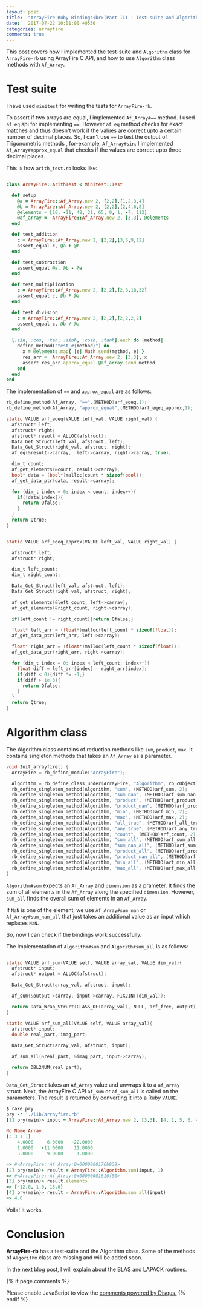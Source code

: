 ```yaml
---
layout: post
title:  "ArrayFire Ruby Bindings<br>(Part III : Test-suite and Algorithm class)"
date:   2017-07-22 10:01:00 +0530
categories: arrayfire
comments: true
---
```


This post covers how I implemented the test-suite and `Algorithm` class for `ArrayFire-rb` using  ArrayFire C API, and
how to use `Algorithm` class methods with `Af_Array`.

# Test suite

I have used `minitest` for writing the tests for `ArrayFire-rb`.

To assert if two arrays are equal, I implemented `Af_Array#==` method. I used `af_eq` api for implementing `==`.
However `af_eq` method checks for exact matches and thus
doesn't work if the values are correct upto a certain number of decimal places. So, I can't use `==` to test the output
of Trigonometric methods , for-example, `Af_Array#sin`. I implemented `Af_Array#approx_equal` that checks if the values are
correct upto three decimal places.


This is how `arith_test.rb` looks like:
```ruby

class ArrayFire::ArithTest < Minitest::Test

  def setup
    @a = ArrayFire::Af_Array.new 2, [2,2],[1,2,3,4]
    @b = ArrayFire::Af_Array.new 2, [2,2],[2,4,6,8]
    @elements = [10, -11, 48, 21, 65, 0, 1, -7, 112]
    @af_array =  ArrayFire::Af_Array.new 2, [3,3], @elements
  end

  def test_addition
    c = ArrayFire::Af_Array.new 2, [2,2],[3,6,9,12]
    assert_equal c, @a + @b
  end

  def test_subtraction
    assert_equal @a, @b - @a
  end

  def test_multiplication
    c = ArrayFire::Af_Array.new 2, [2,2],[2,8,18,32]
    assert_equal c, @b * @a
  end

  def test_division
    c = ArrayFire::Af_Array.new 2, [2,2],[2,2,2,2]
    assert_equal c, @b / @a
  end

  [:sin, :cos, :tan, :sinh, :cosh, :tanh].each do |method|
    define_method("test_#{method}") do
      x = @elements.map{ |e| Math.send(method, e) }
      res_arr =  ArrayFire::Af_Array.new 2, [3,3], x
      assert res_arr.approx_equal @af_array.send method
    end
  end
end

```

The implementation of `==` and `approx_equal` are as follows:

```c
rb_define_method(Af_Array, "==",(METHOD)arf_eqeq,1);
rb_define_method(Af_Array, "approx_equal",(METHOD)arf_eqeq_approx,1);

static VALUE arf_eqeq(VALUE left_val, VALUE right_val) {
  afstruct* left;
  afstruct* right;
  afstruct* result = ALLOC(afstruct);
  Data_Get_Struct(left_val, afstruct, left);
  Data_Get_Struct(right_val, afstruct, right);
  af_eq(&result->carray,  left->carray, right->carray, true);

  dim_t count;
  af_get_elements(&count, result->carray);
  bool* data = (bool*)malloc(count * sizeof(bool));
  af_get_data_ptr(data, result->carray);

  for (dim_t index = 0; index < count; index++){
    if(!data[index]){
      return Qfalse;
    }
  }
  return Qtrue;
}


static VALUE arf_eqeq_approx(VALUE left_val, VALUE right_val) {

  afstruct* left;
  afstruct* right;

  dim_t left_count;
  dim_t right_count;

  Data_Get_Struct(left_val, afstruct, left);
  Data_Get_Struct(right_val, afstruct, right);

  af_get_elements(&left_count, left->carray);
  af_get_elements(&right_count, right->carray);

  if(left_count != right_count){return Qfalse;}

  float* left_arr = (float*)malloc(left_count * sizeof(float));
  af_get_data_ptr(left_arr, left->carray);

  float* right_arr = (float*)malloc(left_count * sizeof(float));
  af_get_data_ptr(right_arr, right->carray);

  for (dim_t index = 0; index < left_count; index++){
    float diff = left_arr[index] - right_arr[index];
    if(diff < 0){diff *= -1;}
    if(diff > 1e-3){
      return Qfalse;
    }
  }
  return Qtrue;
}

```


# Algorithm class

The Algorithm class contains of reduction methods like `sum`, `product`, `max`.
It contains singleton methods that takes an `Af_Array` as a parameter.

```c
void Init_arrayfire() {
  ArrayFire = rb_define_module("ArrayFire");

  Algorithm = rb_define_class_under(ArrayFire, "Algorithm", rb_cObject);
  rb_define_singleton_method(Algorithm, "sum", (METHOD)arf_sum, 2);
  rb_define_singleton_method(Algorithm, "sum_nan", (METHOD)arf_sum_nan, 3);
  rb_define_singleton_method(Algorithm, "product", (METHOD)arf_product, 2);
  rb_define_singleton_method(Algorithm, "product_nan", (METHOD)arf_product_nan, 3);
  rb_define_singleton_method(Algorithm, "min", (METHOD)arf_min, 2);
  rb_define_singleton_method(Algorithm, "max", (METHOD)arf_max, 2);
  rb_define_singleton_method(Algorithm, "all_true", (METHOD)arf_all_true, 2);
  rb_define_singleton_method(Algorithm, "any_true", (METHOD)arf_any_true, 2);
  rb_define_singleton_method(Algorithm, "count", (METHOD)arf_count, 2);
  rb_define_singleton_method(Algorithm, "sum_all", (METHOD)arf_sum_all, 1);
  rb_define_singleton_method(Algorithm, "sum_nan_all", (METHOD)arf_sum_nan_all, 2);
  rb_define_singleton_method(Algorithm, "product_all", (METHOD)arf_product_all, 1);
  rb_define_singleton_method(Algorithm, "product_nan_all", (METHOD)arf_product_nan_all, 2);
  rb_define_singleton_method(Algorithm, "min_all", (METHOD)arf_min_all, 1);
  rb_define_singleton_method(Algorithm, "max_all", (METHOD)arf_max_all, 1);
}
```

`Algorithm#sum` expects an `Af_Array` and `dimension` as a prameter. It finds the sum of
all elements in the `Af_Array` along the specified `dimension`. However, `sum_all` finds the overall
sum of elements in an `Af_Array`.

If `NaN` is one of the element, we use `Af_Array#sum_nan` or `Af_Array#sum_nan_all` that just takes
an additional value as an input which replaces `NaN`.


So, now I can check if the bindings work successfully.

The implementation of `Algorithm#sum` and `Algorith#sum_all` is as follows:


```c

static VALUE arf_sum(VALUE self, VALUE array_val, VALUE dim_val){
  afstruct* input;
  afstruct* output = ALLOC(afstruct);

  Data_Get_Struct(array_val, afstruct, input);

  af_sum(&output->carray, input->carray, FIX2INT(dim_val));

  return Data_Wrap_Struct(CLASS_OF(array_val), NULL, arf_free, output);
}

static VALUE arf_sum_all(VALUE self, VALUE array_val){
  afstruct* input;
  double real_part, imag_part;

  Data_Get_Struct(array_val, afstruct, input);

  af_sum_all(&real_part, &imag_part, input->carray);

  return DBL2NUM(real_part);
}

```

`Data_Get_Struct` takes an `Af_Array` value and unwraps it to a `af_array` struct.
Next, the ArrayFire C API `af_sum` or `af_sum_all` is called on the parameters. The
result is returned by converting it into a Ruby `VALUE`.


```ruby
$ rake pry
pry -r './lib/arrayfire.rb'
[1] pry(main)> input = ArrayFire::Af_Array.new 2, [3,3], [4, 1, 5, 6, -11, 9 , -22, 11, 1]

No Name Array
[3 3 1 1]
    4.0000     6.0000   -22.0000
    1.0000   -11.0000    11.0000
    5.0000     9.0000     1.0000

=> #<ArrayFire::Af_Array:0x0000000176b938>
[2] pry(main)> result = ArrayFire::Algorithm.sum(input, 1)
=> #<ArrayFire::Af_Array:0x00000001810f50>
[3] pry(main)> result.elements
=> [-12.0, 1.0, 15.0]
[4] pry(main)> result = ArrayFire::Algorithm.sum_all(input)
=> 4.0

```

Voila! It works.

# Conclusion

**ArrayFire-rb** has a test-suite and the Algorithm class. Some of the methods of `Algorithm` class
are missing and will be added soon.

In the next blog post, I will explain about the BLAS and LAPACK routines.


{% if page.comments %}
<div id="disqus_thread"></div>
<script>
/**
* RECOMMENDED CONFIGURATION VARIABLES: EDIT AND UNCOMMENT THE SECTION BELOW TO INSERT DYNAMIC VALUES FROM YOUR PLATFORM OR CMS.
* LEARN WHY DEFINING THESE VARIABLES IS IMPORTANT: https://disqus.com/admin/universalcode/#configuration-variables
*/
/*
var disqus_config = function () {
this.page.url = PAGE_URL; // Replace PAGE_URL with your page's canonical URL variable
this.page.identifier = PAGE_IDENTIFIER; // Replace PAGE_IDENTIFIER with your page's unique identifier variable
};
*/
(function() { // DON'T EDIT BELOW THIS LINE
var d = document, s = d.createElement('script');

s.src = '//prasunanandblog.disqus.com/embed.js';

s.setAttribute('data-timestamp', +new Date());
(d.head || d.body).appendChild(s);
})();
</script>
<noscript>Please enable JavaScript to view the <a href="https://disqus.com/?ref_noscript" rel="nofollow">comments powered by Disqus.</a></noscript>
{% endif %}